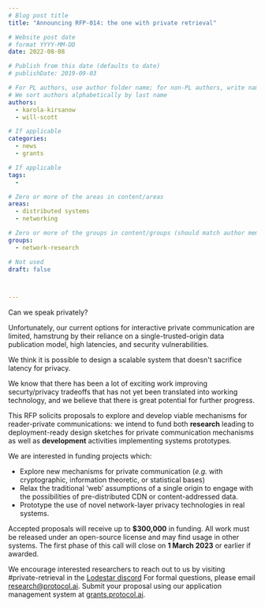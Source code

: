 ```yaml
---
# Blog post title
title: "Announcing RFP-014: the one with private retrieval"

# Website post date
# format YYYY-MM-DD
date: 2022-08-08

# Publish from this date (defaults to date)
# publishDate: 2019-09-03

# For PL authors, use author folder name; for non-PL authors, write name as in paper within ""
# We sort authors alphabetically by last name
authors:
  - karola-kirsanow
  - will-scott

# If applicable
categories:
  - news
  - grants

# If applicable
tags:
  -

# Zero or more of the areas in content/areas
areas:
  - distributed systems
  - networking

# Zero or more of the groups in content/groups (should match author membership)
groups:
  - network-research

# Not used
draft: false



---
```

Can we speak privately?

Unfortunately, our current options for interactive private communication are limited, hamstrung by their reliance on a single-trusted-origin data publication model, high latencies, and security vulnerabilities.

We think it is possible to design a scalable system that doesn't sacrifice latency for privacy.

We know that there has been a lot of exciting work improving securty/privacy tradeoffs that has not yet been translated into working technology, and we believe that there is great potential for further progress.

This RFP solicits proposals to explore and develop viable mechanisms for reader-private communications: we intend to fund both **research** leading to deployment-ready design sketches for private communication mechanisms as well as **development** activities implementing systems prototypes.

We are interested in funding projects which: 

- Explore new mechanisms for private communication (*e.g.* with cryptographic, information theoretic, or statistical bases)
- Relax the traditional ‘web’ assumptions of a single origin to engage with the possibilities of pre-distributed CDN or content-addressed data.
- Prototype the use of novel network-layer privacy technologies in real systems.

Accepted proposals will receive up to **$300,000** in funding. All work must be released under an open-source license and may find usage in other systems. The first phase of this call will close on **1 March 2023** or earlier if awarded.

We encourage interested researchers to reach out to us  by visiting #private-retrieval in the [Lodestar discord](https://discord.gg/lodestar-network-goods)  For formal questions, please email [research@protocol.ai](mailto:research@protocol.ai). Submit your proposal using our application management system at [grants.protocol.ai](https://grants.protocol.ai/).